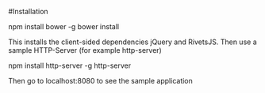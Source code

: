 #Installation

npm install bower -g
bower install

This installs the client-sided dependencies jQuery  and RivetsJS.
Then use a sample HTTP-Server (for example http-server)

npm install http-server -g
http-server

Then go to localhost:8080 to see the sample application
